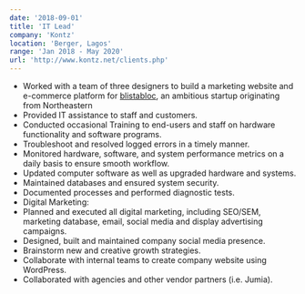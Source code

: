 ```yaml
---
date: '2018-09-01'
title: 'IT Lead'
company: 'Kontz'
location: 'Berger, Lagos'
range: 'Jan 2018 - May 2020'
url: 'http://www.kontz.net/clients.php'
---
```


- Worked with a team of three designers to build a marketing website and e-commerce platform for [blistabloc](https://blistabloc.com), an ambitious startup originating from Northeastern
- Provided IT assistance to staff and customers.
- Conducted occasional Training to end-users and staff on hardware functionality and software programs.
- Troubleshoot and resolved logged errors in a timely manner.
- Monitored hardware, software, and system performance metrics on a daily basis to ensure smooth workflow.
- Updated computer software as well as upgraded hardware and systems.
- Maintained databases and ensured system security.
- Documented processes and performed diagnostic tests.
- Digital Marketing:
- Planned and executed all digital marketing, including SEO/SEM, marketing database, email, social media and display advertising campaigns.
- Designed, built and maintained company social media presence.
- Brainstorm new and creative growth strategies.
- Collaborate with internal teams to create company website using WordPress.
- Collaborated with agencies and other vendor partners (i.e. Jumia).
